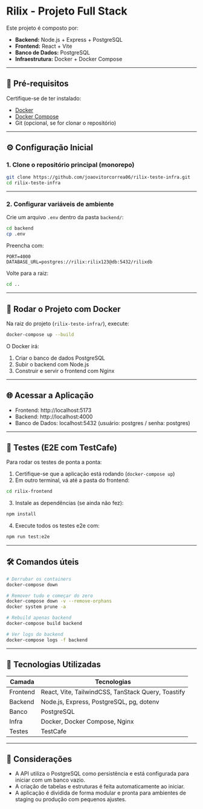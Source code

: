 
# Rilix - Projeto Full Stack

Este projeto é composto por:

- **Backend:** Node.js + Express + PostgreSQL
- **Frontend:** React + Vite
- **Banco de Dados:** PostgreSQL
- **Infraestrutura:** Docker + Docker Compose

---

## 🚀 Pré-requisitos

Certifique-se de ter instalado:

- [Docker](https://www.docker.com/)
- [Docker Compose](https://docs.docker.com/compose/)
- Git (opcional, se for clonar o repositório)

---

## ⚙️ Configuração Inicial

### 1. Clone o repositório principal (monorepo)

```bash
git clone https://github.com/joaovitorcorrea06/rilix-teste-infra.git
cd rilix-teste-infra
```

---

### 2. Configurar variáveis de ambiente

Crie um arquivo `.env` dentro da pasta `backend/`:

```bash
cd backend
cp .env
```

Preencha com:

```env
PORT=4000
DATABASE_URL=postgres://rilix:rilix123@db:5432/rilixdb
```

Volte para a raiz:

```bash
cd ..
```

---

## 🐳 Rodar o Projeto com Docker

Na raiz do projeto (`rilix-teste-infra/`), execute:

```bash
docker-compose up --build
```

O Docker irá:

1. Criar o banco de dados PostgreSQL
2. Subir o backend com Node.js
3. Construir e servir o frontend com Nginx

---

## 🌐 Acessar a Aplicação

- Frontend: http://localhost:5173
- Backend: http://localhost:4000
- Banco de Dados: localhost:5432 (usuário: postgres / senha: postgres)

---

## 🧪 Testes (E2E com TestCafe)

Para rodar os testes de ponta a ponta:

1. Certifique-se que a aplicação está rodando (`docker-compose up`)
2. Em outro terminal, vá até a pasta do frontend:

```bash
cd rilix-frontend
```
3. Instale as dependências (se ainda não fez):

```bash
npm install
```

4. Execute todos os testes e2e com:

```bash
npm run test:e2e
```

---

## 🛠️ Comandos úteis

```bash
# Derrubar os containers
docker-compose down

# Remover tudo e começar do zero
docker-compose down -v --remove-orphans
docker system prune -a

# Rebuild apenas backend
docker-compose build backend

# Ver logs do backend
docker-compose logs -f backend
```

---

## 🧩 Tecnologias Utilizadas

| Camada     | Tecnologias |
|------------|-------------|
| Frontend   | React, Vite, TailwindCSS, TanStack Query, Toastify |
| Backend    | Node.js, Express, PostgreSQL, pg, dotenv |
| Banco      | PostgreSQL |
| Infra      | Docker, Docker Compose, Nginx |
| Testes     | TestCafe |

---

## 📌 Considerações

- A API utiliza o PostgreSQL como persistência e está configurada para iniciar com um banco vazio.
- A criação de tabelas e estruturas é feita automaticamente ao iniciar.
- A aplicação é dividida de forma modular e pronta para ambientes de staging ou produção com pequenos ajustes.
